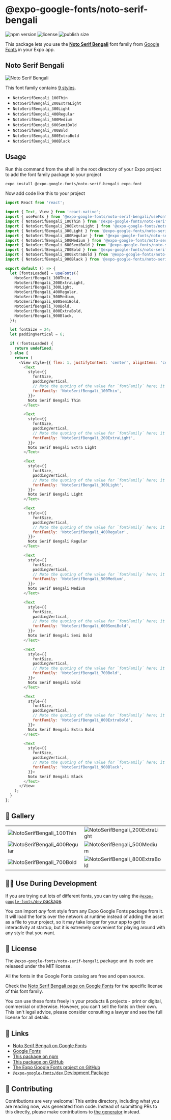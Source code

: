 # @expo-google-fonts/noto-serif-bengali

![npm version](https://flat.badgen.net/npm/v/@expo-google-fonts/noto-serif-bengali)
![license](https://flat.badgen.net/github/license/expo/google-fonts)
![publish size](https://flat.badgen.net/packagephobia/install/@expo-google-fonts/noto-serif-bengali)

This package lets you use the [**Noto Serif Bengali**](https://fonts.google.com/specimen/Noto+Serif+Bengali) font family from [Google Fonts](https://fonts.google.com/) in your Expo app.

## Noto Serif Bengali

![Noto Serif Bengali](./font-family.png)

This font family contains [9 styles](#-gallery).

- `NotoSerifBengali_100Thin`
- `NotoSerifBengali_200ExtraLight`
- `NotoSerifBengali_300Light`
- `NotoSerifBengali_400Regular`
- `NotoSerifBengali_500Medium`
- `NotoSerifBengali_600SemiBold`
- `NotoSerifBengali_700Bold`
- `NotoSerifBengali_800ExtraBold`
- `NotoSerifBengali_900Black`

## Usage

Run this command from the shell in the root directory of your Expo project to add the font family package to your project
```sh
expo install @expo-google-fonts/noto-serif-bengali expo-font
```

Now add code like this to your project
```js
import React from 'react';

import { Text, View } from 'react-native';
import { useFonts } from '@expo-google-fonts/noto-serif-bengali/useFonts';
import { NotoSerifBengali_100Thin } from '@expo-google-fonts/noto-serif-bengali/100Thin';
import { NotoSerifBengali_200ExtraLight } from '@expo-google-fonts/noto-serif-bengali/200ExtraLight';
import { NotoSerifBengali_300Light } from '@expo-google-fonts/noto-serif-bengali/300Light';
import { NotoSerifBengali_400Regular } from '@expo-google-fonts/noto-serif-bengali/400Regular';
import { NotoSerifBengali_500Medium } from '@expo-google-fonts/noto-serif-bengali/500Medium';
import { NotoSerifBengali_600SemiBold } from '@expo-google-fonts/noto-serif-bengali/600SemiBold';
import { NotoSerifBengali_700Bold } from '@expo-google-fonts/noto-serif-bengali/700Bold';
import { NotoSerifBengali_800ExtraBold } from '@expo-google-fonts/noto-serif-bengali/800ExtraBold';
import { NotoSerifBengali_900Black } from '@expo-google-fonts/noto-serif-bengali/900Black';

export default () => {
  let [fontsLoaded] = useFonts({
    NotoSerifBengali_100Thin,
    NotoSerifBengali_200ExtraLight,
    NotoSerifBengali_300Light,
    NotoSerifBengali_400Regular,
    NotoSerifBengali_500Medium,
    NotoSerifBengali_600SemiBold,
    NotoSerifBengali_700Bold,
    NotoSerifBengali_800ExtraBold,
    NotoSerifBengali_900Black,
  });

  let fontSize = 24;
  let paddingVertical = 6;

  if (!fontsLoaded) {
    return undefined;
  } else {
    return (
      <View style={{ flex: 1, justifyContent: 'center', alignItems: 'center' }}>
        <Text
          style={{
            fontSize,
            paddingVertical,
            // Note the quoting of the value for `fontFamily` here; it expects a string!
            fontFamily: 'NotoSerifBengali_100Thin',
          }}>
          Noto Serif Bengali Thin
        </Text>

        <Text
          style={{
            fontSize,
            paddingVertical,
            // Note the quoting of the value for `fontFamily` here; it expects a string!
            fontFamily: 'NotoSerifBengali_200ExtraLight',
          }}>
          Noto Serif Bengali Extra Light
        </Text>

        <Text
          style={{
            fontSize,
            paddingVertical,
            // Note the quoting of the value for `fontFamily` here; it expects a string!
            fontFamily: 'NotoSerifBengali_300Light',
          }}>
          Noto Serif Bengali Light
        </Text>

        <Text
          style={{
            fontSize,
            paddingVertical,
            // Note the quoting of the value for `fontFamily` here; it expects a string!
            fontFamily: 'NotoSerifBengali_400Regular',
          }}>
          Noto Serif Bengali Regular
        </Text>

        <Text
          style={{
            fontSize,
            paddingVertical,
            // Note the quoting of the value for `fontFamily` here; it expects a string!
            fontFamily: 'NotoSerifBengali_500Medium',
          }}>
          Noto Serif Bengali Medium
        </Text>

        <Text
          style={{
            fontSize,
            paddingVertical,
            // Note the quoting of the value for `fontFamily` here; it expects a string!
            fontFamily: 'NotoSerifBengali_600SemiBold',
          }}>
          Noto Serif Bengali Semi Bold
        </Text>

        <Text
          style={{
            fontSize,
            paddingVertical,
            // Note the quoting of the value for `fontFamily` here; it expects a string!
            fontFamily: 'NotoSerifBengali_700Bold',
          }}>
          Noto Serif Bengali Bold
        </Text>

        <Text
          style={{
            fontSize,
            paddingVertical,
            // Note the quoting of the value for `fontFamily` here; it expects a string!
            fontFamily: 'NotoSerifBengali_800ExtraBold',
          }}>
          Noto Serif Bengali Extra Bold
        </Text>

        <Text
          style={{
            fontSize,
            paddingVertical,
            // Note the quoting of the value for `fontFamily` here; it expects a string!
            fontFamily: 'NotoSerifBengali_900Black',
          }}>
          Noto Serif Bengali Black
        </Text>
      </View>
    );
  }
};

```

## 🔡 Gallery


||||
|-|-|-|
|![NotoSerifBengali_100Thin](.//100Thin/NotoSerifBengali_100Thin.ttf.png)|![NotoSerifBengali_200ExtraLight](.//200ExtraLight/NotoSerifBengali_200ExtraLight.ttf.png)|![NotoSerifBengali_300Light](.//300Light/NotoSerifBengali_300Light.ttf.png)||
|![NotoSerifBengali_400Regular](.//400Regular/NotoSerifBengali_400Regular.ttf.png)|![NotoSerifBengali_500Medium](.//500Medium/NotoSerifBengali_500Medium.ttf.png)|![NotoSerifBengali_600SemiBold](.//600SemiBold/NotoSerifBengali_600SemiBold.ttf.png)||
|![NotoSerifBengali_700Bold](.//700Bold/NotoSerifBengali_700Bold.ttf.png)|![NotoSerifBengali_800ExtraBold](.//800ExtraBold/NotoSerifBengali_800ExtraBold.ttf.png)|![NotoSerifBengali_900Black](.//900Black/NotoSerifBengali_900Black.ttf.png)||


## 👩‍💻 Use During Development

If you are trying out lots of different fonts, you can try using the [`@expo-google-fonts/dev` package](https://github.com/freeboub/google-fonts/tree/master/font-packages/dev#readme).

You can import *any* font style from any Expo Google Fonts package from it. It will load the fonts
over the network at runtime instead of adding the asset as a file to your project, so it may take longer
for your app to get to interactivity at startup, but it is extremely convenient
for playing around with any style that you want.

## 📖 License

The `@expo-google-fonts/noto-serif-bengali` package and its code are released under the MIT license.

All the fonts in the Google Fonts catalog are free and open source.

Check the [Noto Serif Bengali page on Google Fonts](https://fonts.google.com/specimen/Noto+Serif+Bengali) for the specific license of this font family.

You can use these fonts freely in your products & projects - print or digital, commercial or otherwise. However, you can't sell the fonts on their own. This isn't legal advice, please consider consulting a lawyer and see the full license for all details.

## 🔗 Links

- [Noto Serif Bengali on Google Fonts](https://fonts.google.com/specimen/Noto+Serif+Bengali)
- [Google Fonts](https://fonts.google.com/)
- [This package on npm](https://www.npmjs.com/package/@expo-google-fonts/noto-serif-bengali)
- [This package on GitHub](https://github.com/freeboub/google-fonts/tree/master/font-packages/noto-serif-bengali)
- [The Expo Google Fonts project on GitHub](https://github.com/freeboub/google-fonts)
- [`@expo-google-fonts/dev` Devlopment Package](https://github.com/freeboub/google-fonts/tree/master/font-packages/dev)

## 🤝 Contributing

Contributions are very welcome! This entire directory, including what you are reading now, was generated from code. Instead of submitting PRs to this directly, please make contributions to [the generator](https://github.com/freeboub/google-fonts/tree/master/packages/generator) instead.
